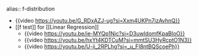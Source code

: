 alias:: f-distribution

- {{video https://youtu.be/G_RDxAZJ-ug?si=Xxm4UKPn7izAvhnQ}}
- [[f test]] for [[Linear Regression]]
	- {{video https://youtu.be/ie-MYQp1Nic?si=D3uwIdomfKpaBIoO}}
	- {{video https://youtu.be/hxYt4KDTCuM?si=mmtSU3HyRcptO1N3}}
	- {{video https://youtu.be/U-ij_2RPLhg?si=_u_FI8ntBQScoePh}}